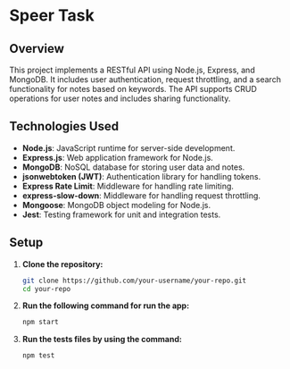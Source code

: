 # Speer Task

## Overview

This project implements a RESTful API using Node.js, Express, and MongoDB. It includes user authentication, request throttling, and a search functionality for notes based on keywords. The API supports CRUD operations for user notes and includes sharing functionality.

## Technologies Used

- **Node.js**: JavaScript runtime for server-side development.
- **Express.js**: Web application framework for Node.js.
- **MongoDB**: NoSQL database for storing user data and notes.
- **jsonwebtoken (JWT)**: Authentication library for handling tokens.
- **Express Rate Limit**: Middleware for handling rate limiting.
- **express-slow-down**: Middleware for handling request throttling.
- **Mongoose**: MongoDB object modeling for Node.js.
- **Jest**: Testing framework for unit and integration tests.

## Setup

1. **Clone the repository:**
   ```bash
   git clone https://github.com/your-username/your-repo.git
   cd your-repo

2. **Run the following command for run the app:**
   ```bash
   npm start

3. **Run the tests files by using the command:**
   ```bash
   npm test
